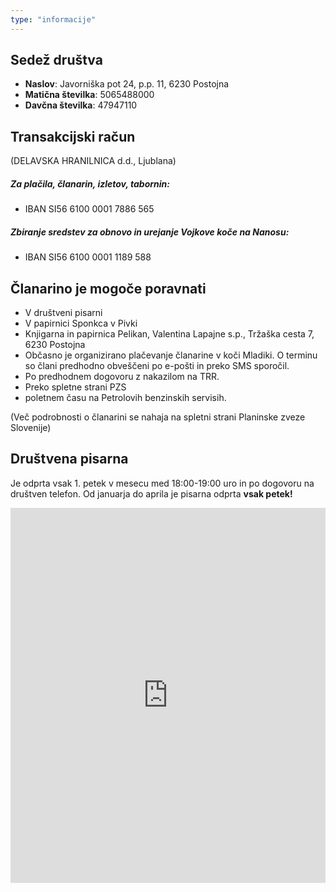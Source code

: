 ```yaml
---
type: "informacije"
---
```


## Sedež društva  

- **Naslov**: Javorniška pot 24, p.p. 11, 6230 Postojna
- **Matična številka**: 5065488000
- **Davčna številka**: 47947110


## Transakcijski račun 
(DELAVSKA HRANILNICA d.d., Ljublana)

##### Za plačila, članarin, izletov, tabornin:
- IBAN SI56 6100 0001 7886 565


##### Zbiranje sredstev za obnovo in  urejanje Vojkove koče na Nanosu:
- IBAN SI56 6100 0001 1189 588

## Članarino je mogoče poravnati 

- V društveni pisarni
- V papirnici Sponkca v Pivki
-  Knjigarna in papirnica Pelikan, Valentina Lapajne s.p., Tržaška cesta 7, 6230 Postojna
- Občasno je organizirano plačevanje članarine v koči Mladiki. O terminu so člani predhodno obveščeni po e-pošti in preko SMS sporočil.
- Po predhodnem dogovoru z nakazilom na TRR.
- Preko spletne strani PZS
- poletnem času na Petrolovih benzinskih servisih.

(Več podrobnosti o članarini se nahaja na spletni strani Planinske zveze Slovenije)


## Društvena pisarna

Je odprta vsak 1. petek v mesecu med 18:00-19:00 uro in po dogovoru na društven telefon.
Od januarja do aprila je pisarna odprta **vsak petek!**

<div style="width: 100%"><iframe width="100%" height="600" src="https://maps.google.com/maps?width=100%&amp;height=600&amp;hl=en&amp;q=Kolodvorska%20cesta%204%20Pivka+(PD%20Postojna)&amp;ie=UTF8&amp;t=&amp;z=18&amp;iwloc=B&amp;output=embed" frameborder="0" scrolling="no" marginheight="0" marginwidth="0"><a href="https://www.maps.ie/map-my-route/"></a></iframe></div><br />